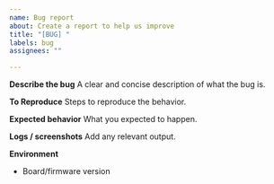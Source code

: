 ```yaml
---
name: Bug report
about: Create a report to help us improve
title: "[BUG] "
labels: bug
assignees: ""

---
```


**Describe the bug**
A clear and concise description of what the bug is.

**To Reproduce**
Steps to reproduce the behavior.

**Expected behavior**
What you expected to happen.

**Logs / screenshots**
Add any relevant output.

**Environment**
- Board/firmware version
